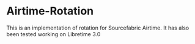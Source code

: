 # Airtime-Rotation
This is an implementation of rotation for Sourcefabric Airtime. It has also been tested working on Libretime 3.0
